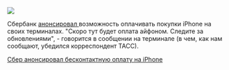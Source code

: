 <!--2025-08-11 13:14:12-->
<div class="yb">
  <div class="rss habr"><img src="https://habrastorage.org/getpro/habr/upload_files/10c/07a/c7b/10c07ac7b807492b31ca2be20d7cd641.jpg" /><p>Сбербанк <a href="https://tass.ru/ekonomika/24755081" rel="noopener noreferrer nofollow">анонсировал </a>возможность оплачивать покупки&nbsp;iPhone на своих терминалах.  "Скоро тут будет оплата айфоном. Следите за обновлениями", - говорится в сообщении на терминале (в чем, как нам сообщают, убедился корреспондент ТАСС).</p> <a... <p class="titl"><a href="https://habr.com/ru/news/936036/?utm_source=habrahabr&utm_medium=rss&utm_campaign=936036">Сбер анонсировал бесконтактную оплату на iPhone</a></p></div>
</div>
